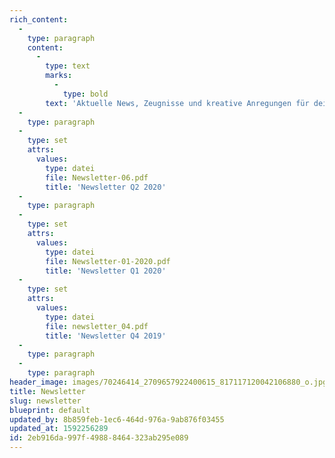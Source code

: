 ```yaml
---
rich_content:
  -
    type: paragraph
    content:
      -
        type: text
        marks:
          -
            type: bold
        text: 'Aktuelle News, Zeugnisse und kreative Anregungen für deinen Alltag findest du in unserem genialen Newsletter!'
  -
    type: paragraph
  -
    type: set
    attrs:
      values:
        type: datei
        file: Newsletter-06.pdf
        title: 'Newsletter Q2 2020'
  -
    type: paragraph
  -
    type: set
    attrs:
      values:
        type: datei
        file: Newsletter-01-2020.pdf
        title: 'Newsletter Q1 2020'
  -
    type: set
    attrs:
      values:
        type: datei
        file: newsletter_04.pdf
        title: 'Newsletter Q4 2019'
  -
    type: paragraph
  -
    type: paragraph
header_image: images/70246414_2709657922400615_817117120042106880_o.jpg
title: Newsletter
slug: newsletter
blueprint: default
updated_by: 8b859feb-1ec6-464d-976a-9ab876f03455
updated_at: 1592256289
id: 2eb916da-997f-4988-8464-323ab295e089
---
```

